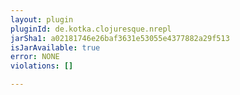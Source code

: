 ```yaml
---
layout: plugin
pluginId: de.kotka.clojuresque.nrepl
jarSha1: a02181746e26baf3631e53055e4377882a29f513
isJarAvailable: true
error: NONE
violations: []

---
```

